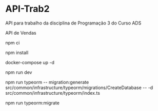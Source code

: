 # API-Trab2

API para trabalho da disciplina de Programação 3 do Curso ADS

API de Vendas

npm ci

npm install

docker-compose up -d

npm run dev

npm run typeorm -- migration:generate src/common/infrastructure/typeorm/migrations/CreateDatabase -- -d src/common/infrastructure/typeorm/index.ts

npm run typeorm:migrate
